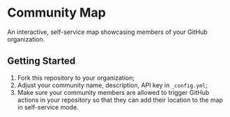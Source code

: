 # Community Map

An interactive, self-service map showcasing members of your GitHub organization.

## Getting Started

1. Fork this repository to your organization;
2. Adjust your community name, description, API key in `_config.yml`;
3. Make sure your community members are allowed to trigger GitHub actions in your repository so that they can add their location to the map in self-service mode.

